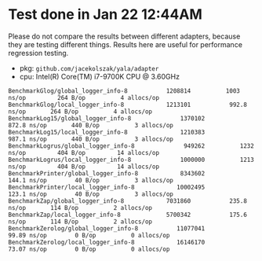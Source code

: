 # Test done in Jan 22 12:44AM

Please do not compare the results between different adapters, because they are testing different things. Results here
are useful for performance regression testing. 

* pkg: `github.com/jacekolszak/yala/adapter`
* cpu: Intel(R) Core(TM) i7-9700K CPU @ 3.60GHz

```
BenchmarkGlog/global_logger_info-8         	 1208814	      1003 ns/op	     264 B/op	       4 allocs/op
BenchmarkGlog/local_logger_info-8          	 1213101	       992.8 ns/op	     264 B/op	       4 allocs/op
BenchmarkLog15/global_logger_info-8         	 1370102	       872.8 ns/op	     440 B/op	       3 allocs/op
BenchmarkLog15/local_logger_info-8          	 1210383	       987.1 ns/op	     440 B/op	       3 allocs/op
BenchmarkLogrus/global_logger_info-8         	  949262	      1232 ns/op	     404 B/op	      14 allocs/op
BenchmarkLogrus/local_logger_info-8          	 1000000	      1213 ns/op	     404 B/op	      14 allocs/op
BenchmarkPrinter/global_logger_info-8         	 8343602	       144.1 ns/op	      40 B/op	       3 allocs/op
BenchmarkPrinter/local_logger_info-8          	10002495	       123.1 ns/op	      40 B/op	       3 allocs/op
BenchmarkZap/global_logger_info-8         	 7031860	       235.8 ns/op	     114 B/op	       2 allocs/op
BenchmarkZap/local_logger_info-8          	 5700342	       175.6 ns/op	     114 B/op	       2 allocs/op
BenchmarkZerolog/global_logger_info-8         	11077041	        99.89 ns/op	       0 B/op	       0 allocs/op
BenchmarkZerolog/local_logger_info-8          	16146170	        73.07 ns/op	       0 B/op	       0 allocs/op
```